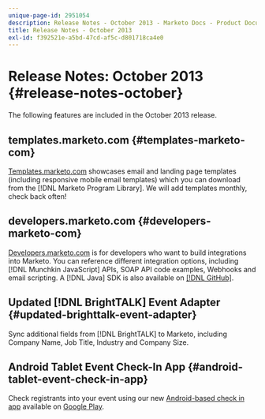 ```yaml
---
unique-page-id: 2951054
description: Release Notes - October 2013 - Marketo Docs - Product Documentation
title: Release Notes - October 2013
exl-id: f392521e-a5bd-47cd-af5c-d801718ca4e0
---
```

# Release Notes: October 2013 {#release-notes-october}

The following features are included in the October 2013 release.

## templates.marketo.com {#templates-marketo-com}

[Templates.marketo.com](/help/marketo/product-docs/demand-generation/landing-pages/landing-page-templates/guided-landing-page-template-list.md) showcases email and landing page templates (including responsive mobile email templates) which you can download from the [!DNL Marketo Program Library]. We will add templates monthly, check back often!

## developers.marketo.com {#developers-marketo-com}

[Developers.marketo.com](https://developers.marketo.com) is for developers who want to build integrations into Marketo. You can reference different integration options, including [!DNL Munchkin JavaScript] APIs, SOAP API code examples, Webhooks and email scripting. A [!DNL Java] SDK is also available on [[!DNL GitHub]](https://github.com/Marketo/SOAP-API-Java-Client).

## Updated [!DNL BrightTALK] Event Adapter {#updated-brighttalk-event-adapter}

Sync additional fields from [!DNL BrightTALK] to Marketo, including Company Name, Job Title, Industry and Company Size.

## Android Tablet Event Check-In App {#android-tablet-event-check-in-app}

Check registrants into your event using our new [Android-based check in app](/help/marketo/product-docs/core-marketo-concepts/mobile-apps/event-check-in/check-people-into-your-event-from-your-tablet.md) available on [Google Play](https://play.google.com/store/apps/details?id=com.marketo.eventcheckin&hl=en).
